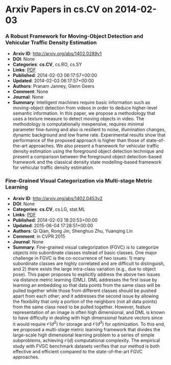 # Arxiv Papers in cs.CV on 2014-02-03
### A Robust Framework for Moving-Object Detection and Vehicular Traffic Density Estimation
- **Arxiv ID**: http://arxiv.org/abs/1402.0289v1
- **DOI**: None
- **Categories**: **cs.CV**, cs.RO, cs.SY
- **Links**: [PDF](http://arxiv.org/pdf/1402.0289v1)
- **Published**: 2014-02-03 06:17:57+00:00
- **Updated**: 2014-02-03 06:17:57+00:00
- **Authors**: Pranam Janney, Glenn Geers
- **Comment**: None
- **Journal**: None
- **Summary**: Intelligent machines require basic information such as moving-object detection from videos in order to deduce higher-level semantic information. In this paper, we propose a methodology that uses a texture measure to detect moving objects in video. The methodology is computationally inexpensive, requires minimal parameter fine-tuning and also is resilient to noise, illumination changes, dynamic background and low frame rate. Experimental results show that performance of the proposed approach is higher than those of state-of-the-art approaches. We also present a framework for vehicular traffic density estimation using the foreground object detection technique and present a comparison between the foreground object detection-based framework and the classical density state modelling-based framework for vehicular traffic density estimation.



### Fine-Grained Visual Categorization via Multi-stage Metric Learning
- **Arxiv ID**: http://arxiv.org/abs/1402.0453v2
- **DOI**: None
- **Categories**: **cs.CV**, cs.LG, stat.ML
- **Links**: [PDF](http://arxiv.org/pdf/1402.0453v2)
- **Published**: 2014-02-03 18:20:53+00:00
- **Updated**: 2015-06-04 17:28:51+00:00
- **Authors**: Qi Qian, Rong Jin, Shenghuo Zhu, Yuanqing Lin
- **Comment**: in CVPR 2015
- **Journal**: None
- **Summary**: Fine-grained visual categorization (FGVC) is to categorize objects into subordinate classes instead of basic classes. One major challenge in FGVC is the co-occurrence of two issues: 1) many subordinate classes are highly correlated and are difficult to distinguish, and 2) there exists the large intra-class variation (e.g., due to object pose). This paper proposes to explicitly address the above two issues via distance metric learning (DML). DML addresses the first issue by learning an embedding so that data points from the same class will be pulled together while those from different classes should be pushed apart from each other; and it addresses the second issue by allowing the flexibility that only a portion of the neighbors (not all data points) from the same class need to be pulled together. However, feature representation of an image is often high dimensional, and DML is known to have difficulty in dealing with high dimensional feature vectors since it would require $\mathcal{O}(d^2)$ for storage and $\mathcal{O}(d^3)$ for optimization. To this end, we proposed a multi-stage metric learning framework that divides the large-scale high dimensional learning problem to a series of simple subproblems, achieving $\mathcal{O}(d)$ computational complexity. The empirical study with FVGC benchmark datasets verifies that our method is both effective and efficient compared to the state-of-the-art FGVC approaches.



